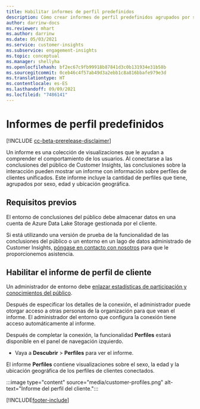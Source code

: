 ```yaml
---
title: Habilitar informes de perfil predefinidos
description: Cómo crear informes de perfil predefinidos agrupados por sexo, edad y condado o región de origen.
author: darrinw-docs
ms.reviewer: mhart
ms.author: darrinw
ms.date: 05/03/2021
ms.service: customer-insights
ms.subservice: engagement-insights
ms.topic: conceptual
ms.manager: shellyha
ms.openlocfilehash: bf2ec67c9fb99918b87841d3c0b131934e31b58b
ms.sourcegitcommit: 0ceb46c4f57ab49d3a2ebb1c8a816bbafe979e3d
ms.translationtype: HT
ms.contentlocale: es-ES
ms.lasthandoff: 09/09/2021
ms.locfileid: "7486141"
---
```

# <a name="out-of-box-profile-reports"></a>Informes de perfil predefinidos

[!INCLUDE [cc-beta-prerelease-disclaimer](includes/cc-beta-prerelease-disclaimer.md)]

Un informe es una colección de visualizaciones que le ayudan a comprender el comportamiento de los usuarios. Al conectarse a las conclusiones del público de Customer Insights, las conclusiones sobre la interacción pueden mostrar un informe con información sobre perfiles de clientes unificados. Este informe incluye la cantidad de perfiles que tiene, agrupados por sexo, edad y ubicación geográfica.

## <a name="prerequisites"></a>Requisitos previos

El entorno de conclusiones del público debe almacenar datos en una cuenta de Azure Data Lake Storage gestionada por el cliente.

Si está utilizando una versión de prueba de la funcionalidad de las conclusiones del público o un entorno en un lago de datos administrado de Customer Insights, [póngase en contacto con nosotros](https://go.microsoft.com/fwlink/?linkid=2145734) para que le proporcionemos asistencia.  


## <a name="enable-the-customer-profile-report"></a>Habilitar el informe de perfil de cliente

Un administrador de entorno debe [enlazar estadísticas de participación y conocimientos del público](integrate-audience-insights-engagement-insights.md).

Después de especificar los detalles de la conexión, el administrador puede otorgar acceso a otras personas de la organización para que vean el informe. El administrador del entorno que configura la conexión tiene acceso automáticamente al informe. 

Después de completar la conexión, la funcionalidad **Perfiles** estará disponible en el panel de navegación izquierdo. 

- Vaya a **Descubrir** > **Perfiles** para ver el informe.

El informe **Perfiles** contiene visualizaciones sobre el sexo, la edad y la ubicación geográfica de los perfiles de clientes conectados.

:::image type="content" source="media/customer-profiles.png" alt-text="Informe del perfil del cliente.":::

[!INCLUDE[footer-include](../includes/footer-banner.md)]